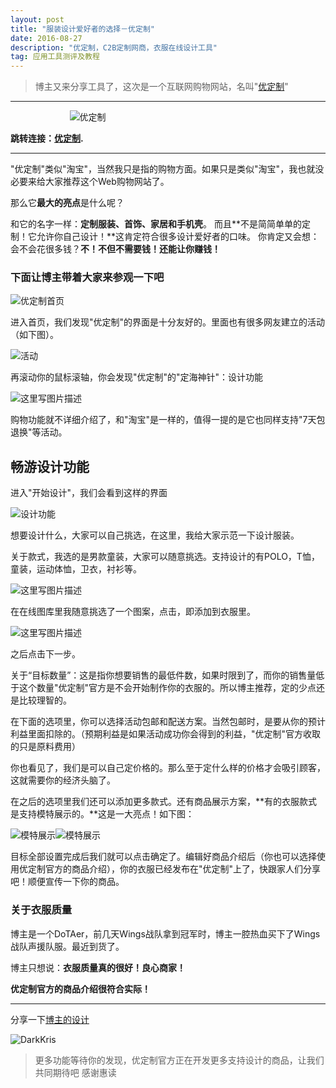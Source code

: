 ```yaml
---
layout: post
title: "服装设计爱好者的选择－优定制"
date: 2016-08-27 
description: "优定制，C2B定制网商，衣服在线设计工具"
tag: 应用工具测评及教程
--- 
```


> 博主又来分享工具了，这次是一个互联网购物网站，名叫"[优定制](http://udz.com/)"

***

&nbsp;&nbsp;&nbsp;&nbsp;&nbsp;&nbsp;&nbsp;&nbsp;&nbsp;&nbsp;&nbsp;&nbsp;&nbsp;&nbsp;&nbsp;&nbsp;&nbsp;&nbsp;&nbsp;&nbsp;&nbsp;&nbsp;&nbsp;&nbsp;![优定制](http://static.udz.com/statics/udz/images/newlogo.png)

**跳转连接：[优定制](http://udz.com/).**

***

"优定制"类似"淘宝"，当然我只是指的购物方面。如果只是类似"淘宝"，我也就没必要来给大家推荐这个Web购物网站了。

那么它**最大的亮点**是什么呢？

和它的名字一样：**定制服装、首饰、家居和手机壳**。
而且**不是简简单单的定制！它允许你自己设计！**这肯定符合很多设计爱好者的口味。
你肯定又会想：会不会花很多钱？**不！不但不需要钱！还能让你赚钱！**


### 下面让博主带着大家来参观一下吧

![优定制首页](http://img.blog.csdn.net/20160827105806253)

进入首页，我们发现"优定制"的界面是十分友好的。里面也有很多网友建立的活动（如下图）。

![活动](http://img.blog.csdn.net/20160827110004287)

再滚动你的鼠标滚轴，你会发现"优定制"的"定海神针"：设计功能

![这里写图片描述](http://img.blog.csdn.net/20160827110132133)

购物功能就不详细介绍了，和"淘宝"是一样的，值得一提的是它也同样支持"7天包退换"等活动。

## 畅游设计功能

进入"开始设计"，我们会看到这样的界面

![设计功能](http://img.blog.csdn.net/20160827110345793)

想要设计什么，大家可以自己挑选，在这里，我给大家示范一下设计服装。

关于款式，我选的是男款童装，大家可以随意挑选。支持设计的有POLO，T恤，童装，运动体恤，卫衣，衬衫等。

![这里写图片描述](http://img.blog.csdn.net/20160827110724311)

在在线图库里我随意挑选了一个图案，点击，即添加到衣服里。

![这里写图片描述](http://img.blog.csdn.net/20160827110909984)

之后点击下一步。

关于“目标数量”：这是指你想要销售的最低件数，如果时限到了，而你的销售量低于这个数量"优定制"官方是不会开始制作你的衣服的。所以博主推荐，定的少点还是比较理智的。

在下面的选项里，你可以选择活动包邮和配送方案。当然包邮时，是要从你的预计利益里面扣除的。（预期利益是如果活动成功你会得到的利益，"优定制"官方收取的只是原料费用）

你也看见了，我们是可以自己定价格的。那么至于定什么样的价格才会吸引顾客，这就需要你的经济头脑了。

在之后的选项里我们还可以添加更多款式。还有商品展示方案，**有的衣服款式是支持模特展示的。**这是一大亮点！如下图：

![模特展示](http://img.blog.csdn.net/20160827112107084)![模特展示](http://img.blog.csdn.net/20160827112050084)

目标全部设置完成后我们就可以点击确定了。编辑好商品介绍后（你也可以选择使用优定制官方的商品介绍），你的衣服已经发布在"优定制"上了，快跟家人们分享吧！顺便宣传一下你的商品。

### 关于衣服质量

博主是一个DoTAer，前几天Wings战队拿到冠军时，博主一腔热血买下了Wings战队声援队服。最近到货了。

博主只想说：**衣服质量真的很好！良心商家！**

**优定制官方的商品介绍很符合实际！**

***

分享一下[博主的设计](http://udz.com/3cf1uhiviai)

![DarkKris](http://upload-images.jianshu.io/upload_images/2788320-8ddd867072b92d53.png?imageMogr2/auto-orient/strip%7CimageView2/2/w/1240)

> 更多功能等待你的发现，优定制官方正在开发更多支持设计的商品，让我们共同期待吧
> 感谢惠读